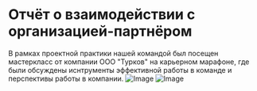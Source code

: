 # Отчёт о взаимодействии с организацией-партнёром

В рамках проектной практики нашей командой был посещен мастеркласс от компании ООО "Турков" на карьерном марафоне, где были обсуждены иснтрументы эффективной работы в команде и перспективы работы в компании.
![Image](https://github.com/user-attachments/assets/82c9da8e-b479-47e8-884e-0b1c040879cc)
![Image](https://github.com/user-attachments/assets/a85da5ef-a0b6-47d5-9fe7-ab18463a0f56)